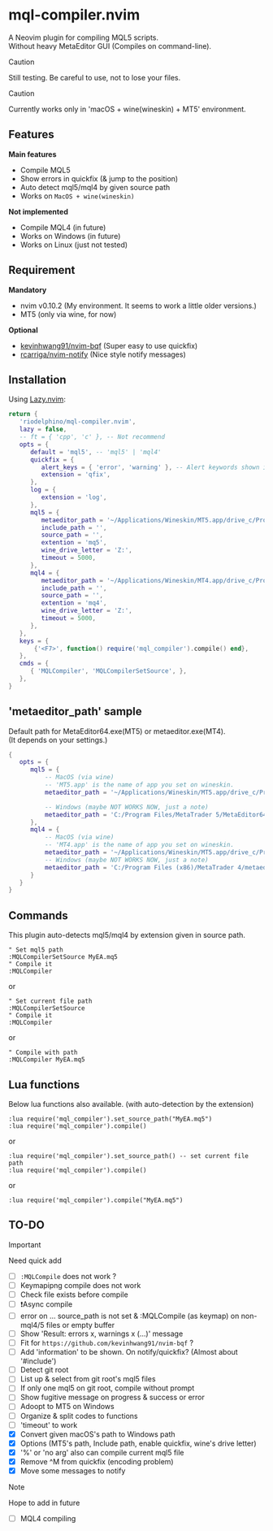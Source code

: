 # mql-compiler.nvim

A Neovim plugin for compiling MQL5 scripts.  
Without heavy MetaEditor GUI (Compiles on command-line).

> [!Caution]
> Still testing. Be careful to use, not to lose your files.

> [!Caution]
> Currently works only in 'macOS + wine(wineskin) + MT5' environment.


## Features
**Main features**
- Compile MQL5
- Show errors in quickfix (& jump to the position)
- Auto detect mql5/mql4 by given source path
- Works on `MacOS + wine(wineskin)`

**Not implemented**
- Compile MQL4 (in future)
- Works on Windows (in future)
- Works on Linux (just not tested)


## Requirement
**Mandatory**
- nvim v0.10.2 (My environment. It seems to work a little older versions.)
- MT5 (only via wine, for now)

**Optional**
- [kevinhwang91/nvim-bqf](https://github.com/kevinhwang91/nvim-bqf) (Super easy to use quickfix)
- [rcarriga/nvim-notify](https://github.com/rcarriga/nvim-notify) (Nice style notify messages)

## Installation

Using [Lazy.nvim](https://github.com/folke/lazy.nvim):

```lua
return {
   'riodelphino/mql-compiler.nvim',
   lazy = false,
   -- ft = { 'cpp', 'c' }, -- Not recommend
   opts = {
      default = 'mql5', -- 'mql5' | 'mql4'
      quickfix = {
         alert_keys = { 'error', 'warning' }, -- Alert keywords shown in quickfix
         extension = 'qfix',
      },
      log = {
         extension = 'log',
      },
      mql5 = {
         metaeditor_path = '~/Applications/Wineskin/MT5.app/drive_c/Program Files/MetaTrader 5/MetaEditor64.exe', -- your MT5 exe's path
         include_path = '',
         source_path = '',
         extention = 'mq5',
         wine_drive_letter = 'Z:',
         timeout = 5000,
      },
      mql4 = {
         metaeditor_path = '~/Applications/Wineskin/MT4.app/drive_c/Program Files (x86)/XMTrading MT4/metaeditor.exe', -- your MT4 exe's path
         include_path = '',
         source_path = '',
         extention = 'mq4',
         wine_drive_letter = 'Z:',
         timeout = 5000,
      },
   },
   keys = {
       {'<F7>', function() require('mql_compiler').compile() end},
   },
   cmds = {
      { 'MQLCompiler', 'MQLCompilerSetSource', },
   },
}
```

## 'metaeditor_path' sample

Default path for MetaEditor64.exe(MT5) or metaeditor.exe(MT4).  
(It depends on your settings.)
```lua
{
   opts = {
      mql5 = {
          -- MacOS (via wine)
          -- 'MT5.app' is the name of app you set on wineskin.
          metaeditor_path = '~/Applications/Wineskin/MT5.app/drive_c/Program Files/MetaTrader 5/MetaEditor64.exe',

          -- Windows (maybe NOT WORKS NOW, just a note)
          metaeditor_path = 'C:/Program Files/MetaTrader 5/MetaEditor64.exe',
      },
      mql4 = {
          -- MacOS (via wine)
          -- 'MT4.app' is the name of app you set on wineskin.
          metaeditor_path = '~/Applications/Wineskin/MT5.app/drive_c/Program Files (x86)/MetaTrader 4/metaeditor.exe',
          -- Windows (maybe NOT WORKS NOW, just a note)
          metaeditor_path = 'C:/Program Files (x86)/MetaTrader 4/metaeditor.exe',
      }
   }
}

```


## Commands

This plugin auto-detects mql5/mql4 by extension given in source path.
```vim
" Set mql5 path
:MQLCompilerSetSource MyEA.mq5
" Compile it
:MQLCompiler
```
or
```vim
" Set current file path
:MQLCompilerSetSource
" Compile it
:MQLCompiler
```
or
```vim
" Compile with path
:MQLCompiler MyEA.mq5
```
## Lua functions

Below lua functions also available. (with auto-detection by the extension)
```vim
:lua require('mql_compiler').set_source_path("MyEA.mq5")
:lua require('mql_compiler').compile()
```
or
```vim
:lua require('mql_compiler').set_source_path() -- set current file path
:lua require('mql_compiler').compile()
```

or
```vim
:lua require('mql_compiler').compile("MyEA.mq5")
```

## TO-DO

> [!Important]
> Need quick add

- [ ] `:MQLCompile` does not work ?
- [ ] Keymapipng compile does not work
- [ ] Check file exists before compile
- [ ] ❗️Async compile
- [ ] error on ... source_path is not set & :MQLCompile (as keymap) on non-mql4/5 files or empty buffer
- [ ] Show 'Result: errors x, warnings x (...)' message
- [ ] Fit for `https://github.com/kevinhwang91/nvim-bqf` ?
- [ ] Add 'information' to be shown. On notify/quickfix? (Almost about '#include')
- [ ] Detect git root
- [ ] List up & select from git root's mql5 files 
- [ ] If only one mql5 on git root, compile without prompt
- [ ] Show fugitive message on progress & success or error
- [ ] Adoopt to MT5 on Windows
- [ ] Organize & split codes to functions
- [ ] 'timeout' to work
- [x] Convert given macOS's path to Windows path
- [x] Options (MT5's path, Include path, enable quickfix, wine's drive letter)
- [x] '%' or 'no arg' also can compile current mql5 file
- [x] Remove ^M from quickfix (encoding problem)
- [x] Move some messages to notify

> [!Note]
> Hope to add in future

- [ ] MQL4 compiling
